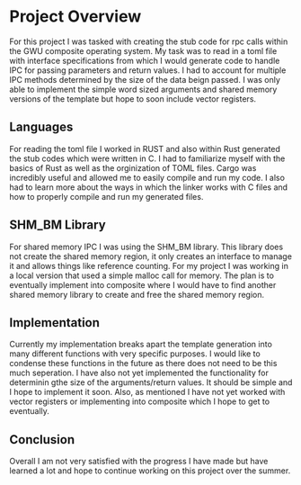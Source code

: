 # Project Overview
For this project I was tasked with creating the stub code for rpc calls within the GWU composite operating system. My task was to read in a toml file with interface specifications from which I would generate code to handle IPC for passing parameters and return values. I had to account for multiple IPC methods determined by the size of the data beign passed. I was only able to implement the simple word sized arguments and shared memory versions of the template but hope to soon include vector registers. 
## Languages
For reading the toml file I worked in RUST and also within Rust generated the stub codes which were written in C. I had to familiarize myself with the basics of Rust as well as the orginization of TOML files. Cargo was incredibly useful and allowed me to easily compile and run my code. I also had to learn more about the ways in which the linker works with C files and how to properly compile and run my generated files.
## SHM_BM Library
For shared memory IPC I was using the SHM_BM library. This library does not create the shared memory region, it only creates an interface to manage it and allows things like reference counting. For my project I was working in a local version that used a simple malloc call for memory. The plan is to eventually implement into composite where I would have to find another shared memory library to create and free the shared memory region.
## Implementation
Currently my implementation breaks apart the template generation into many different functions with very specific purposes. I would like to condense these functions in the future as there does not need to be this much seperation. I have also not yet implemented the functionality for determinin gthe size of the arguments/return values. It should be simple and I hope to implement it soon. Also, as mentioned I have not yet worked with vector registers or implementing into composite which I hope to get to eventually.
## Conclusion
Overall I am not very satisfied with the progress I have made but have learned a lot and hope to continue working on this project over the summer.
